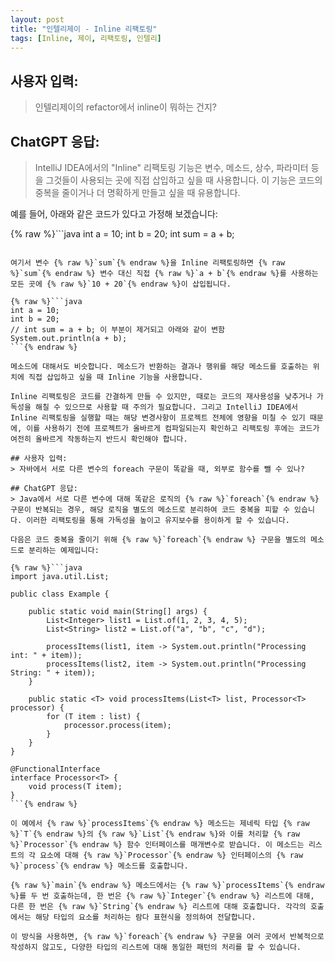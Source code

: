 ```yaml
---
layout: post
title: "인텔리제이 - Inline 리팩토링"
tags: [Inline, 제이, 리팩토링, 인텔리]
---
```


## 사용자 입력:
> 인텔리제이의 refactor에서 inline이 뭐하는 건지?

## ChatGPT 응답:
> IntelliJ IDEA에서의 "Inline" 리팩토링 기능은 변수, 메소드, 상수, 파라미터 등을 그것들이 사용되는 곳에 직접 삽입하고 싶을 때 사용합니다. 이 기능은 코드의 중복을 줄이거나 더 명확하게 만들고 싶을 때 유용합니다.

예를 들어, 아래와 같은 코드가 있다고 가정해 보겠습니다:

{% raw %}```java
int a = 10;
int b = 20;
int sum = a + b;
```{% endraw %}

여기서 변수 {% raw %}`sum`{% endraw %}을 Inline 리팩토링하면 {% raw %}`sum`{% endraw %} 변수 대신 직접 {% raw %}`a + b`{% endraw %}를 사용하는 모든 곳에 {% raw %}`10 + 20`{% endraw %}이 삽입됩니다.

{% raw %}```java
int a = 10;
int b = 20;
// int sum = a + b; 이 부분이 제거되고 아래와 같이 변함
System.out.println(a + b);
```{% endraw %}

메소드에 대해서도 비슷합니다. 메소드가 반환하는 결과나 행위를 해당 메소드를 호출하는 위치에 직접 삽입하고 싶을 때 Inline 기능을 사용합니다.

Inline 리팩토링은 코드를 간결하게 만들 수 있지만, 때로는 코드의 재사용성을 낮추거나 가독성을 해칠 수 있으므로 사용할 때 주의가 필요합니다. 그리고 IntelliJ IDEA에서 Inline 리팩토링을 실행할 때는 해당 변경사항이 프로젝트 전체에 영향을 미칠 수 있기 때문에, 이를 사용하기 전에 프로젝트가 올바르게 컴파일되는지 확인하고 리팩토링 후에는 코드가 여전히 올바르게 작동하는지 반드시 확인해야 합니다.

## 사용자 입력:
> 자바에서 서로 다른 변수의 foreach 구문이 똑같을 때, 외부로 함수를 뺄 수 있나?

## ChatGPT 응답:
> Java에서 서로 다른 변수에 대해 똑같은 로직의 {% raw %}`foreach`{% endraw %} 구문이 반복되는 경우, 해당 로직을 별도의 메소드로 분리하여 코드 중복을 피할 수 있습니다. 이러한 리팩토링을 통해 가독성을 높이고 유지보수를 용이하게 할 수 있습니다.

다음은 코드 중복을 줄이기 위해 {% raw %}`foreach`{% endraw %} 구문을 별도의 메소드로 분리하는 예제입니다:

{% raw %}```java
import java.util.List;

public class Example {
    
    public static void main(String[] args) {
        List<Integer> list1 = List.of(1, 2, 3, 4, 5);
        List<String> list2 = List.of("a", "b", "c", "d");

        processItems(list1, item -> System.out.println("Processing int: " + item));
        processItems(list2, item -> System.out.println("Processing String: " + item));
    }
    
    public static <T> void processItems(List<T> list, Processor<T> processor) {
        for (T item : list) {
            processor.process(item);
        }
    }
}

@FunctionalInterface
interface Processor<T> {
    void process(T item);
}
```{% endraw %}

이 예에서 {% raw %}`processItems`{% endraw %} 메소드는 제네릭 타입 {% raw %}`T`{% endraw %}의 {% raw %}`List`{% endraw %}와 이를 처리할 {% raw %}`Processor`{% endraw %} 함수 인터페이스를 매개변수로 받습니다. 이 메소드는 리스트의 각 요소에 대해 {% raw %}`Processor`{% endraw %} 인터페이스의 {% raw %}`process`{% endraw %} 메소드를 호출합니다.

{% raw %}`main`{% endraw %} 메소드에서는 {% raw %}`processItems`{% endraw %}를 두 번 호출하는데, 한 번은 {% raw %}`Integer`{% endraw %} 리스트에 대해, 다른 한 번은 {% raw %}`String`{% endraw %} 리스트에 대해 호출합니다. 각각의 호출에서는 해당 타입의 요소를 처리하는 람다 표현식을 정의하여 전달합니다.

이 방식을 사용하면, {% raw %}`foreach`{% endraw %} 구문을 여러 곳에서 반복적으로 작성하지 않고도, 다양한 타입의 리스트에 대해 동일한 패턴의 처리를 할 수 있습니다.

